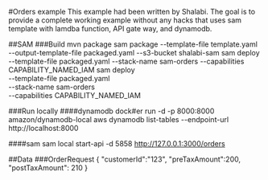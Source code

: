 #Orders example
This example had been written by Shalabi. The goal is to provide a complete working example without any hacks 
that uses sam template with lamdba function, API gate way, and dynamodb.

##SAM
###Build
mvn package
sam package     --template-file template.yaml     --output-template-file packaged.yaml     --s3-bucket shalabi-sam
sam deploy     --template-file packaged.yaml     --stack-name sam-orders     --capabilities CAPABILITY_NAMED_IAM
sam deploy \
    --template-file packaged.yaml \
    --stack-name sam-orders \
    --capabilities CAPABILITY_NAMED_IAM
    
    
###Run locally
####dynamodb
dock#er run -d -p 8000:8000 amazon/dynamodb-local
aws dynamodb list-tables --endpoint-url http://localhost:8000

####sam
sam local start-api -d 5858 
http://127.0.0.1:3000/orders 

##Data
###OrderRequest
{
    "customerId":"123",
    "preTaxAmount":200,
    "postTaxAmount": 210
}